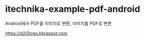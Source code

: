 # itechnika-example-pdf-android
Android에서 PDF를 이미지로 변환, 이미지를 PDF로 변환

https://d2j2logs.blogspot.com
